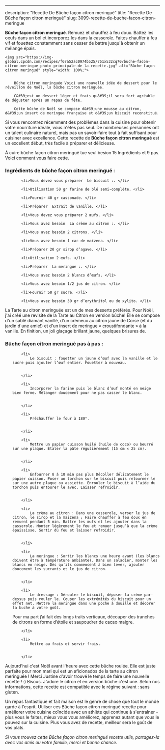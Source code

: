 ---
description: "Recette De Bûche façon citron meringué"
title: "Recette De Bûche façon citron meringué"
slug: 3099-recette-de-buche-facon-citron-meringue

<p>
	<strong>Bûche façon citron meringué</strong>. 
	Remuez et chauffez à feu doux. Battez les oeufs dans un bol et incorporez les dans la casserole. Faites chauffer à feu vif et fouettez constamment sans cesser de battre jusqu&#39;à obtenir un mélange épais.
</p>
<p>
	
	<img src="https://img-global.cpcdn.com/recipes/f67a52ac0974b525/751x532cq70/buche-facon-citron-meringue-photo-principale-de-la-recette.jpg" alt="Bûche façon citron meringué" style="width: 100%;">
	
	
		Bûche citron meringuée Voici une nouvelle idée de dessert pour le réveillon de Noël, la bûche citron meringuée.
	
		C&#39;est un dessert léger et frais qu&#39;il sera fort agréable de déguster après un repas de fête.
	
		Cette bûche de Noël se compose d&#39;une mousse au citron, d&#39;un insert de meringue française et d&#39;un biscuit reconstitué.
	
</p>

Si vous rencontrez récemment des problèmes dans la cuisine pour obtenir votre nourriture idéale, vous n'êtes pas seul. De nombreuses personnes ont un talent culinaire naturel, mais pas un savoir-faire tout à fait suffisant pour cuisiner avec excellence. Cette recette de <strong> Bûche façon citron meringué </strong> est un excellent début, très facile à préparer et délicieuse.

<!--inarticleads1-->

À cuire bûche façon citron meringué tue seul besion 15 Ingrédients et 9 pas. Voici comment vous faire cette.

<h3>Ingrédients de bûche façon citron meringué :</h3>

<ol>
	
		<li>Vous devez vous préparer  Le biscuit :. </li>
	
		<li>Utilisation 50 gr farine de blé semi-complète. </li>
	
		<li>Fournir 40 gr cassonade. </li>
	
		<li>Préparer  Extrait de vanille. </li>
	
		<li>Vous devez vous préparer 2 œufs. </li>
	
		<li>Vous avez besoin  La crème au citron :. </li>
	
		<li>Vous avez besoin 2 citrons. </li>
	
		<li>Vous avez besoin 1 cac de maïzena. </li>
	
		<li>Préparer 20 gr sirop d’agave. </li>
	
		<li>Utilisation 2 œufs. </li>
	
		<li>Préparer  La meringue :. </li>
	
		<li>Vous avez besoin 2 blancs d’œufs. </li>
	
		<li>Vous avez besoin 1/2 jus de citron. </li>
	
		<li>Fournir 50 gr sucre. </li>
	
		<li>Vous avez besoin 30 gr d’erythritol ou de xylito. </li>
	
</ol>

La Tarte au citron meringuée est un de mes desserts préférés. Pour Noël, j&#39;ai créé une revisite de la Tarte au Citron en version bûche! Elle se compose d&#39;un sablé diamant vanillé, d&#39;un crémeux au citron jaune de Corse (et du jardin d&#39;une amie!) et d&#39;un insert de meringue « croustifondante » à la vanille. En finition, un joli glaçage brillant jaune, quelques brisures de. 

<!--inarticleads2-->

<h3>Bûche façon citron meringué pas à pas :</h3>

<ol>
	
		<li>
			Le biscuit : fouetter un jaune d’œuf avec la vanille et le sucre puis ajouter l’œuf entier. Fouetter à nouveau.
			
			
		</li>
	
		<li>
			Incorporer la farine puis le blanc d’œuf monté en neige bien ferme. Mélanger doucement pour ne pas casser le blanc.
			
			
		</li>
	
		<li>
			Préchauffer le four à 180°.
			
			
		</li>
	
		<li>
			Mettre un papier cuisson huilé (huile de coco) ou beurré sur une plaque. Étaler la pâte régulièrement (15 cm × 25 cm).
			
			
		</li>
	
		<li>
			Enfourner 8 à 10 min pas plus Décoller délicatement le papier cuisson. Poser un torchon sur le biscuit puis retourner le sur une autre plaque ou assiette. Enrouler le biscuit à l’aide du torchon puis entourer le avec. Laisser refroidir.
			
			
		</li>
	
		<li>
			La crème au citron : Dans une casserole, verser le jus de citron, le sirop et la maïzena ; Faire chauffer à feu doux en remuent pendant 5 min. Battre les œufs et les ajouter dans la casserole. Monter légèrement le feu et remuer jusqu’à que la crème épaississe. Sortir du feu et laisser refroidir.
			
			
		</li>
	
		<li>
			La meringue : Sortir les blancs une heure avant (les blancs doivent être à température ambiante). Dans un saladier, monter les blancs en neige. Dès qu’ils commencent à bien lever, ajouter doucement les sucrants et le jus de citron.
			
			
		</li>
	
		<li>
			Le dressage : Dérouler le biscuit, déposer la crème par-dessus puis rouler le. Couper les extrémités du biscuit pour un effet net. Mettre la meringue dans une poche à douille et décorer la buche à votre goût.

Pour ma part j’ai fait des longs traits verticaux, découper des tranches de citrons en forme d’étoile et saupoudrer de cacao maigre.
			
			
		</li>
	
		<li>
			Mettre au frais et servir frais.
			
			
		</li>
	
</ol>

Aujourd&#39;hui c&#39;est Noël avant l&#39;heure avec cette bûche roulée. Elle est juste parfaite pour mon mari qui est un aficionados de la tarte au citron meringuée ! Merci Justine d&#39;avoir trouvé le temps de faire une nouvelle recette ! :) Bisous. J&#39;adore le citron et en version bûche c&#39;est une. Selon nos informations, cette recette est compatible avec le régime suivant : sans gluten. 

<!--inarticleads1-->

<p>
Un repas fantastique et fait maison est le genre de chose que tout le monde garde à l'esprit. Utiliser ces Bûche façon citron meringué recette pour améliorer votre cuisine coïncide avec un athlète qui continue à s'entraîner - plus vous le faites, mieux vous vous améliorez, apprenez autant que vous le pouvez sur la cuisine. Plus vous avez de recette, meilleur sera le goût de vos plats.
</p>

<p>
<i>Si vous trouvez cette Bûche façon citron meringué recette utile, partagez-la avec vos amis ou votre famille, merci et bonne chance.</i>
</p>
